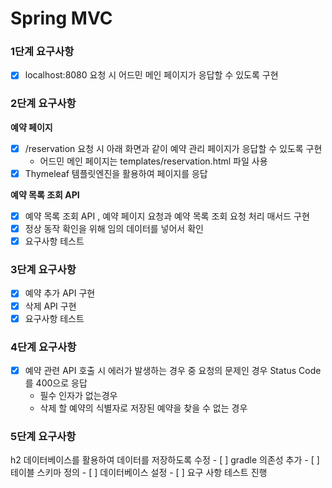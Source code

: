 # Spring MVC

<h3>1단계 요구사항</h3>

- [x] localhost:8080 요청 시 어드민 메인 페이지가 응답할 수 있도록 구현

<h3>2단계 요구사항</h3>

**예약 페이지**
- [x] /reservation 요청 시 아래 화면과 같이 예약 관리 페이지가 응답할 수 있도록 구현
  - 어드민 메인 페이지는 templates/reservation.html 파일 사용
- [x] Thymeleaf 템플릿엔진을 활용하여 페이지를 응답

**예약 목록 조회 API**
- [x] 예약 목록 조회 API , 예약 페이지 요청과 예약 목록 조회 요청 처리 매서드 구현
- [x] 정상 동작 확인을 위해 임의 데이터를 넣어서 확인
- [x] 요구사항 테스트

<h3>3단계 요구사항</h3>

- [x] 예약 추가 API 구현
- [x] 삭제 API 구현
- [x] 요구사항 테스트

<h3>4단계 요구사항</h3>

- [x] 예약 관련 API 호출 시 에러가 발생하는 경우 중 요청의 문제인 경우 Status Code를 400으로 응답
  - 필수 인자가 없는경우 
  - 삭제 할 예약의 식별자로 저장된 예약을 찾을 수 없는 경우

<h3>5단계 요구사항</h3>
h2 데이터베이스를 활용하여 데이터를 저장하도록 수정
- [ ] gradle 의존성 추가
- [ ] 테이블 스키마 정의
- [ ] 데이터베이스 설정
- [ ] 요구 사항 테스트 진행